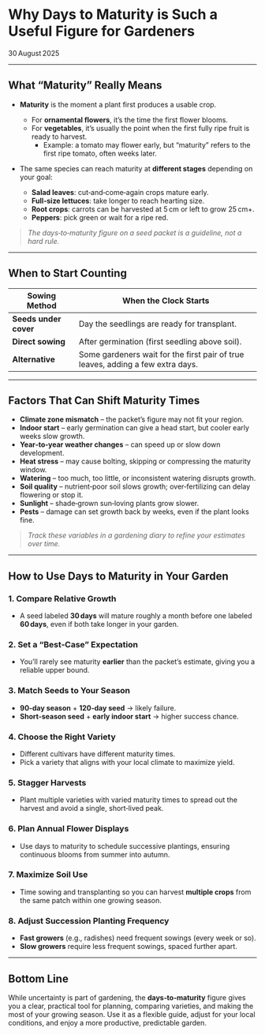 # Why Days to Maturity is Such a Useful Figure for Gardeners  
30 August 2025  

---

## What “Maturity” Really Means  
* **Maturity** is the moment a plant first produces a usable crop.  
  * For **ornamental flowers**, it’s the time the first flower blooms.  
  * For **vegetables**, it’s usually the point when the first fully ripe fruit is ready to harvest.  
    * Example: a tomato may flower early, but “maturity” refers to the first ripe tomato, often weeks later.  

* The same species can reach maturity at **different stages** depending on your goal:  
  * **Salad leaves**: cut‑and‑come‑again crops mature early.  
  * **Full‑size lettuces**: take longer to reach hearting size.  
  * **Root crops**: carrots can be harvested at 5 cm or left to grow 25 cm+.  
  * **Peppers**: pick green or wait for a ripe red.  

> *The days‑to‑maturity figure on a seed packet is a guideline, not a hard rule.*

---

## When to Start Counting  
| Sowing Method | When the Clock Starts |
|---------------|-----------------------|
| **Seeds under cover** | Day the seedlings are ready for transplant. |
| **Direct sowing** | After germination (first seedling above soil). |
| **Alternative** | Some gardeners wait for the first pair of true leaves, adding a few extra days. |

---

## Factors That Can Shift Maturity Times  
- **Climate zone mismatch** – the packet’s figure may not fit your region.  
- **Indoor start** – early germination can give a head start, but cooler early weeks slow growth.  
- **Year‑to‑year weather changes** – can speed up or slow down development.  
- **Heat stress** – may cause bolting, skipping or compressing the maturity window.  
- **Watering** – too much, too little, or inconsistent watering disrupts growth.  
- **Soil quality** – nutrient‑poor soil slows growth; over‑fertilizing can delay flowering or stop it.  
- **Sunlight** – shade‑grown sun‑loving plants grow slower.  
- **Pests** – damage can set growth back by weeks, even if the plant looks fine.  

> *Track these variables in a gardening diary to refine your estimates over time.*

---

## How to Use Days to Maturity in Your Garden  

### 1. Compare Relative Growth  
- A seed labeled **30 days** will mature roughly a month before one labeled **60 days**, even if both take longer in your garden.

### 2. Set a “Best‑Case” Expectation  
- You’ll rarely see maturity **earlier** than the packet’s estimate, giving you a reliable upper bound.

### 3. Match Seeds to Your Season  
- **90‑day season** + **120‑day seed** → likely failure.  
- **Short‑season seed** + **early indoor start** → higher success chance.

### 4. Choose the Right Variety  
- Different cultivars have different maturity times.  
- Pick a variety that aligns with your local climate to maximize yield.

### 5. Stagger Harvests  
- Plant multiple varieties with varied maturity times to spread out the harvest and avoid a single, short‑lived peak.

### 6. Plan Annual Flower Displays  
- Use days to maturity to schedule successive plantings, ensuring continuous blooms from summer into autumn.

### 7. Maximize Soil Use  
- Time sowing and transplanting so you can harvest **multiple crops** from the same patch within one growing season.

### 8. Adjust Succession Planting Frequency  
- **Fast growers** (e.g., radishes) need frequent sowings (every week or so).  
- **Slow growers** require less frequent sowings, spaced further apart.

---

## Bottom Line  
While uncertainty is part of gardening, the **days‑to‑maturity** figure gives you a clear, practical tool for planning, comparing varieties, and making the most of your growing season. Use it as a flexible guide, adjust for your local conditions, and enjoy a more productive, predictable garden.